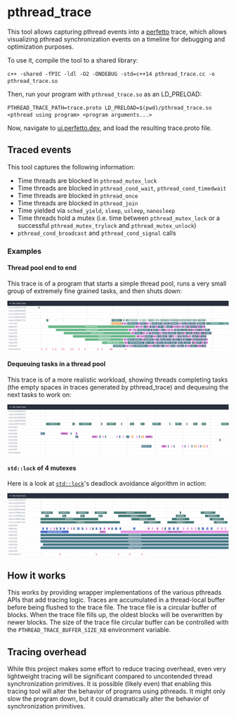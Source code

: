 # pthread_trace
This tool allows capturing pthread events into a [perfetto](https://perfetto.dev/) trace, which allows visualizing pthread synchronization events on a timeline for debugging and optimization purposes.

To use it, compile the tool to a shared library:
```
c++ -shared -fPIC -ldl -O2 -DNDEBUG -std=c++14 pthread_trace.cc -o pthread_trace.so
```

Then, run your program with `pthread_trace.so` as an LD_PRELOAD:
```
PTHREAD_TRACE_PATH=trace.proto LD_PRELOAD=$(pwd)/pthread_trace.so <pthread using program> <program arguments...>
```

Now, navigate to [ui.perfetto.dev](https://ui.perfetto.dev), and load the resulting trace.proto file.

## Traced events
This tool captures the following information:
- Time threads are blocked in `pthread_mutex_lock`
- Time threads are blocked in `pthread_cond_wait`, `pthread_cond_timedwait`
- Time threads are blocked in `pthread_once`
- Time threads are blocked in `pthread_join`
- Time yielded via `sched_yield`, `sleep`, `usleep`, `nanosleep`
- Time threads hold a mutex (i.e. time between `pthread_mutex_lock` or a successful `pthread_mutex_trylock` and `pthread_mutex_unlock`)
- `pthread_cond_broadcast` and `pthread_cond_signal` calls

### Examples

#### Thread pool end to end
This trace is of a program that starts a simple thread pool, runs a very small group of extremely fine grained tasks, and then shuts down:

![Example trace](example.png)

#### Dequeuing tasks in a thread pool
This trace is of a more realistic workload, showing threads completing tasks (the empty spaces in traces generated by pthread_trace) and dequeuing the next tasks to work on:

![Less contended example](example_less_contended.png)

#### `std::lock` of 4 mutexes
Here is a look at [`std::lock`](https://en.cppreference.com/w/cpp/thread/lock)'s deadlock avoidance algorithm in action:

![std::lock of 4 mutexes](example_std_lock_4_mtx.png)

## How it works
This works by providing wrapper implementations of the various pthreads APIs that add tracing logic.
Traces are accumulated in a thread-local buffer before being flushed to the trace file.
The trace file is a circular buffer of blocks.
When the trace file fills up, the oldest blocks will be overwritten by newer blocks.
The size of the trace file circular buffer can be controlled with the `PTHREAD_TRACE_BUFFER_SIZE_KB` environment variable.

## Tracing overhead
While this project makes some effort to reduce tracing overhead, even very lightweight tracing will be significant compared to uncontended thread synchronization primitives.
It is possible (likely even) that enabling this tracing tool will alter the behavior of programs using pthreads.
It might only slow the program down, but it could dramatically alter the behavior of synchronization primitives.
